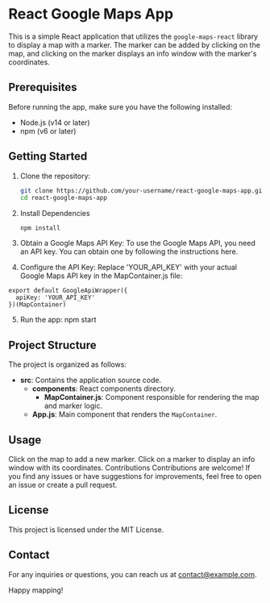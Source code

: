 # React Google Maps App

This is a simple React application that utilizes the `google-maps-react` library to display a map with a marker. The marker can be added by clicking on the map, and clicking on the marker displays an info window with the marker's coordinates.

## Prerequisites

Before running the app, make sure you have the following installed:

- Node.js (v14 or later)
- npm (v6 or later)

## Getting Started

1. Clone the repository:

   ```bash
   git clone https://github.com/your-username/react-google-maps-app.git
   cd react-google-maps-app
2. Install Dependencies
   ```
   npm install
   ```
3. Obtain a Google Maps API Key:
   To use the Google Maps API, you need an API key. You can obtain one by following the instructions here.

4. Configure the API Key:
Replace 'YOUR_API_KEY' with your actual Google Maps API key in the MapContainer.js file:
```
export default GoogleApiWrapper({
  apiKey: 'YOUR_API_KEY'
})(MapContainer)
```
5. Run the app:
npm start

## Project Structure

The project is organized as follows:

- **src**: Contains the application source code.
  - **components**: React components directory.
    - **MapContainer.js**: Component responsible for rendering the map and marker logic.
  - **App.js**: Main component that renders the `MapContainer`.


## Usage
Click on the map to add a new marker.
Click on a marker to display an info window with its coordinates.
Contributions
Contributions are welcome! If you find any issues or have suggestions for improvements, feel free to open an issue or create a pull request.

## License
This project is licensed under the MIT License.

## Contact
For any inquiries or questions, you can reach us at contact@example.com.

Happy mapping!




